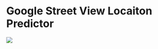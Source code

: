 # Google Street View Locaiton Predictor

![](file:///Users/jliemansifry/Documents/streetview/images_for_project_overview/data_animation_gif.gif)
